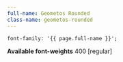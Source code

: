 ```yaml
---
full-name: Geometos Rounded
class-name: geometos-rounded
---
```

```
font-family: '{{ page.full-name }}';
```
**Available font-weights** 400 [regular]